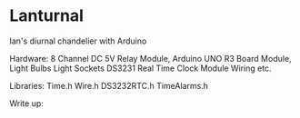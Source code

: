 # Lanturnal
Ian's diurnal chandelier with Arduino 

Hardware:
8 Channel DC 5V Relay Module,
Arduino UNO R3 Board Module,
Light Bulbs
Light Sockets
DS3231 Real Time Clock Module
Wiring etc.

Libraries:
Time.h
Wire.h
DS3232RTC.h
TimeAlarms.h

Write up: 
